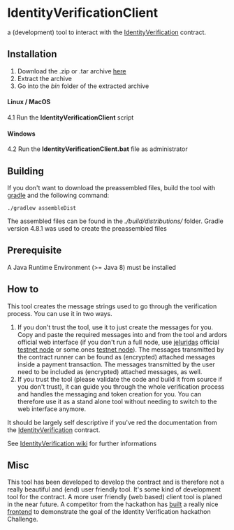 # IdentityVerificationClient

a \(development\) tool to interact with the [IdentityVerification](https://github.com/somedotone/IdentityVerification) contract.

## Installation

1. Download the .zip or .tar archive [here](https://github.com/somedotone/IdentityVerificationClient/releases)
2. Extract the archive
3. Go into the _bin_ folder of the extracted archive

#### Linux / MacOS

4.1 Run the **IdentityVerificationClient** script

#### Windows

4.2 Run the **IdentityVerificationClient.bat** file as administrator

## Building

If you don't want to download the preassembled files, build the tool with [gradle](https://gradle.org) and the following command:

`./gradlew assembleDist`

The assembled files can be found in the _./build/distributions/_ folder. Gradle version 4.8.1 was used to create the preassembled files

## Prerequisite

A Java Runtime Environment \(&gt;= Java 8\) must be installed

## How to

This tool creates the message strings used to go through the verification process. You can use it in two ways.

1. If you don't trust the tool, use it to just create the messages for you. Copy and paste the required messages into and from the tool and ardors official web interface \(if you don't run a full node, use [jeluridas](https://www.jelurida.com) official [testnet node](https://testardor.jelurida.com) or some.ones [testnet node](https://testardor.some.one)\). The messages transmitted by the contract runner can be found as \(encrypted\) attached messages inside a payment transaction. The messages transmitted by the user need to be included as \(encrypted\) attached messages, as well.
2. If you trust the tool \(please validate the code and build it from source if you don't trust\), it can guide you through the whole verification process and handles the messaging and token creation for you. You can therefore use it as a stand alone tool without needing to switch to the web interface anymore.

It should be largely self descriptive if you've red the documentation from the [IdentityVerification](https://github.com/somedotone/IdentityVerification/wiki/How-To) contract.

See [IdentityVerification wiki](https://github.com/somedotone/IdentityVerification/wiki/How-To) for further informations

## Misc

This tool has been developed to develop the contract and is therefore not a really beautiful and \(end\) user friendly tool. It's some kind of development tool for the contract. A more user friendly \(web based\) client tool is planed in the near future. A competitor from the hackathon has [built](https://github.com/aajajim/identityVerifier) a really nice [frontend](https://aajajim.github.io/identityVerifier/sessions/login) to demonstrate the goal of the Identity Verification hackathon Challenge.

